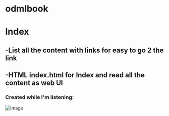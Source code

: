 # odmlbook

# Index
## -List all the content with links for easy to go 2 the link
## -HTML index.html for Index and read all the content as web UI

### Created while I'm listening:
![image](https://github.com/notvicent3/odmlbook/assets/132854638/d0f3ca07-ecf1-4a5d-b686-791a1bd2f620)

